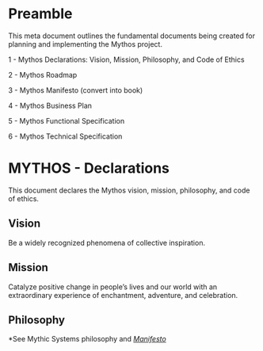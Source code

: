 
# Preamble

This meta document outlines the fundamental documents being created for planning and implementing the Mythos project.

1 - Mythos Declarations: Vision, Mission, Philosophy, and Code of Ethics

2 - Mythos Roadmap

3 - Mythos Manifesto (convert into book)

4 - Mythos Business Plan

5 - Mythos Functional Specification

6 - Mythos Technical Specification


# MYTHOS - Declarations

This document declares the Mythos vision, mission, philosophy, and code of ethics. 


## Vision

Be a widely recognized phenomena of collective inspiration.


## Mission

Catalyze positive change in people’s lives and our world with an extraordinary experience of enchantment, adventure, and celebration.  


## Philosophy

*See Mythic Systems philosophy and [*Manifesto*](https://github.com/MythicSystems/Documents/blob/master/Manifesto.md)
